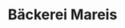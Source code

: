 ---
title: "Bäckerei Mareis"
url: /landshut/baeckerei-mareis-ritter-von-schoch-strasse/
shop: Bäckerei
---